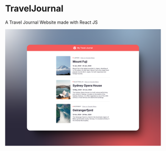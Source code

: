 # TravelJournal
 A Travel Journal Website made with React JS

![Travel Journal Interface](https://github.com/TwickE/ReadmeImages/blob/main/TravelJournal.png?raw=true)
